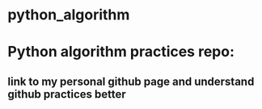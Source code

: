 # python_algorithm

# Python algorithm practices repo:

## link to my personal github page and understand github practices better
